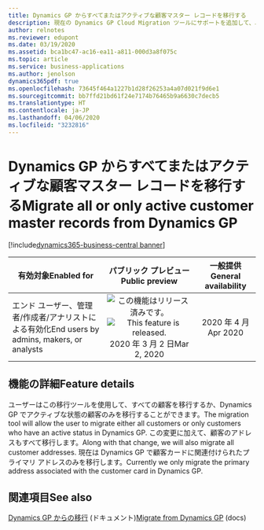 ```yaml
---
title: Dynamics GP からすべてまたはアクティブな顧客マスター レコードを移行する
description: 現在の Dynamics GP Cloud Migration ツールにサポートを追加して、ユーザーがすべてまたはアクティブな顧客マスター レコードを移行する必要があるかどうかを指定して追加のアドレスを移行できるようにします。
author: relnotes
ms.reviewer: edupont
ms.date: 03/19/2020
ms.assetid: bca1bc47-ac16-ea11-a811-000d3a8f075c
ms.topic: article
ms.service: business-applications
ms.author: jenolson
dynamics365pdf: true
ms.openlocfilehash: 73645f464a1227b1d28f26253a4a07d021f9d6e1
ms.sourcegitcommit: bb7ffd21bd61f24e7174b76465b9a6630c7decb5
ms.translationtype: HT
ms.contentlocale: ja-JP
ms.lasthandoff: 04/06/2020
ms.locfileid: "3232816"
---
```

# <a name="migrate-all-or-only-active-customer-master-records-from-dynamics-gp"></a><span data-ttu-id="1a09d-103">Dynamics GP からすべてまたはアクティブな顧客マスター レコードを移行する</span><span class="sxs-lookup"><span data-stu-id="1a09d-103">Migrate all or only active customer master records from Dynamics GP</span></span>
[!include[dynamics365-business-central banner](../includes/dynamics365-business-central.md)]

| <span data-ttu-id="1a09d-104">有効対象</span><span class="sxs-lookup"><span data-stu-id="1a09d-104">Enabled for</span></span>    |  <span data-ttu-id="1a09d-105">パブリック プレビュー</span><span class="sxs-lookup"><span data-stu-id="1a09d-105">Public preview</span></span> | <span data-ttu-id="1a09d-106">一般提供</span><span class="sxs-lookup"><span data-stu-id="1a09d-106">General availability</span></span> | 
| ---------- | :----------: |:----------: |
|<span data-ttu-id="1a09d-107">エンド ユーザー、管理者/作成者/アナリストによる有効化</span><span class="sxs-lookup"><span data-stu-id="1a09d-107">End users by admins, makers, or analysts</span></span>|<span data-ttu-id="1a09d-108">![この機能はリリース済みです。](/dynamics365-release-plan/media/green-checkmark.png "この機能はリリース済みです。")</span><span class="sxs-lookup"><span data-stu-id="1a09d-108">![This feature is released.](/dynamics365-release-plan/media/green-checkmark.png "This feature is released.")</span></span> <span data-ttu-id="1a09d-109">2020 年 3 月 2 日</span><span class="sxs-lookup"><span data-stu-id="1a09d-109">Mar 2, 2020</span></span>| <span data-ttu-id="1a09d-110">2020 年 4 月</span><span class="sxs-lookup"><span data-stu-id="1a09d-110">Apr 2020</span></span>|






## <a name="feature-details"></a><span data-ttu-id="1a09d-111">機能の詳細</span><span class="sxs-lookup"><span data-stu-id="1a09d-111">Feature details</span></span>
<!--feature detail start -->
<span data-ttu-id="1a09d-112">ユーザーはこの移行ツールを使用して、すべての顧客を移行するか、Dynamics GP でアクティブな状態の顧客のみを移行することができます。</span><span class="sxs-lookup"><span data-stu-id="1a09d-112">The migration tool will allow the user to migrate either all customers or only customers who have an active status in Dynamics GP.</span></span> <span data-ttu-id="1a09d-113">この変更に加えて、顧客のアドレスもすべて移行します。</span><span class="sxs-lookup"><span data-stu-id="1a09d-113">Along with that change, we will also migrate all customer addresses.</span></span> <span data-ttu-id="1a09d-114">現在は Dynamics GP で顧客カードに関連付けられたプライマリ アドレスのみを移行します。</span><span class="sxs-lookup"><span data-stu-id="1a09d-114">Currently we only migrate the primary address associated with the customer card in Dynamics GP.</span></span>
<!--feature detail end -->










## <a name="see-also"></a><span data-ttu-id="1a09d-115">関連項目</span><span class="sxs-lookup"><span data-stu-id="1a09d-115">See also</span></span>


<!--docs start-->
<span data-ttu-id="1a09d-116">[Dynamics GP からの移行](https://docs.microsoft.com/dynamics365/business-central/dev-itpro/administration/migrate-dynamics-gp) (ドキュメント)</span><span class="sxs-lookup"><span data-stu-id="1a09d-116">[Migrate from Dynamics GP](https://docs.microsoft.com/dynamics365/business-central/dev-itpro/administration/migrate-dynamics-gp) (docs)</span></span>
<!--docs end-->


